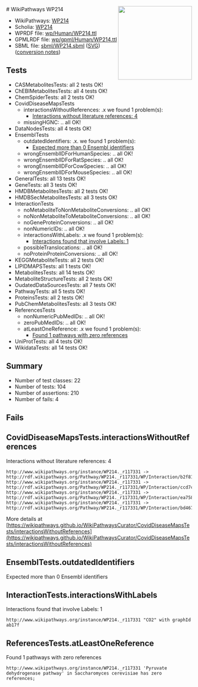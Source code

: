 <img style="float: right; width: 200px" src="../logo.png" />
# WikiPathways WP214

* WikiPathways: [WP214](https://identifiers.org/wikipathways:WP214)
* Scholia: [WP214](https://scholia.toolforge.org/wikipathways/WP214)
* WPRDF file: [wp/Human/WP214.ttl](../wp/Human/WP214.ttl)
* GPMLRDF file: [wp/gpml/Human/WP214.ttl](../wp/gpml/Human/WP214.ttl)
* SBML file: [sbml/WP214.sbml](../sbml/WP214.sbml) ([SVG](../sbml/WP214.svg)) ([conversion notes](../sbml/WP214.txt))

## Tests
* CASMetabolitesTests: all 2 tests OK!
* ChEBIMetabolitesTests: all 4 tests OK!
* ChemSpiderTests: all 2 tests OK!
* CovidDiseaseMapsTests
    * interactionsWithoutReferences: .x we found 1 problem(s):
        * [Interactions without literature references: 4](#2e295932)
    * missingHGNC: .. all OK!
* DataNodesTests: all 4 tests OK!
* EnsemblTests
    * outdatedIdentifiers: .x. we found 1 problem(s):
        * [Expected more than 0 Ensembl identifiers](#f44398b7)
    * wrongEnsemblIDForHumanSpecies: .. all OK!
    * wrongEnsemblIDForRatSpecies: .. all OK!
    * wrongEnsemblIDForCowSpecies: .. all OK!
    * wrongEnsemblIDForMouseSpecies: .. all OK!
* GeneralTests: all 13 tests OK!
* GeneTests: all 3 tests OK!
* HMDBMetabolitesTests: all 2 tests OK!
* HMDBSecMetabolitesTests: all 3 tests OK!
* InteractionTests
    * noMetaboliteToNonMetaboliteConversions: .. all OK!
    * noNonMetaboliteToMetaboliteConversions: .. all OK!
    * noGeneProteinConversions: .. all OK!
    * nonNumericIDs: .. all OK!
    * interactionsWithLabels: .x we found 1 problem(s):
        * [Interactions found that involve Labels: 1](#630d2678)
    * possibleTranslocations: .. all OK!
    * noProteinProteinConversions: .. all OK!
* KEGGMetaboliteTests: all 2 tests OK!
* LIPIDMAPSTests: all 1 tests OK!
* MetabolitesTests: all 14 tests OK!
* MetaboliteStructureTests: all 2 tests OK!
* OudatedDataSourcesTests: all 7 tests OK!
* PathwayTests: all 5 tests OK!
* ProteinsTests: all 2 tests OK!
* PubChemMetabolitesTests: all 3 tests OK!
* ReferencesTests
    * nonNumericPubMedIDs: .. all OK!
    * zeroPubMedIDs: .. all OK!
    * atLeastOneReference: .x we found 1 problem(s):
        * [Found 1 pathways with zero references](#35eb778e)
* UniProtTests: all 4 tests OK!
* WikidataTests: all 14 tests OK!


## Summary

* Number of test classes: 22
* Number of tests: 104
* Number of assertions: 210
* Number of fails: 4

## Fails

<a name="2e295932" />

## CovidDiseaseMapsTests.interactionsWithoutReferences

Interactions without literature references: 4
```
http://www.wikipathways.org/instance/WP214._r117331 -> http://rdf.wikipathways.org/Pathway/WP214._r117331/WP/Interaction/b2f81
http://www.wikipathways.org/instance/WP214._r117331 -> http://rdf.wikipathways.org/Pathway/WP214._r117331/WP/Interaction/ccd7c
http://www.wikipathways.org/instance/WP214._r117331 -> http://rdf.wikipathways.org/Pathway/WP214._r117331/WP/Interaction/ea758
http://www.wikipathways.org/instance/WP214._r117331 -> http://rdf.wikipathways.org/Pathway/WP214._r117331/WP/Interaction/bd467
```

More details at [https://wikipathways.github.io/WikiPathwaysCurator/CovidDiseaseMapsTests/interactionsWithoutReferences](https://wikipathways.github.io/WikiPathwaysCurator/CovidDiseaseMapsTests/interactionsWithoutReferences)

<a name="f44398b7" />

## EnsemblTests.outdatedIdentifiers

Expected more than 0 Ensembl identifiers
<a name="630d2678" />

## InteractionTests.interactionsWithLabels

Interactions found that involve Labels: 1
```
http://www.wikipathways.org/instance/WP214._r117331 "CO2" with graphId ab17f
```

<a name="35eb778e" />

## ReferencesTests.atLeastOneReference

Found 1 pathways with zero references
```
http://www.wikipathways.org/instance/WP214._r117331 'Pyruvate dehydrogenase pathway' in Saccharomyces cerevisiae has zero references; 
```

